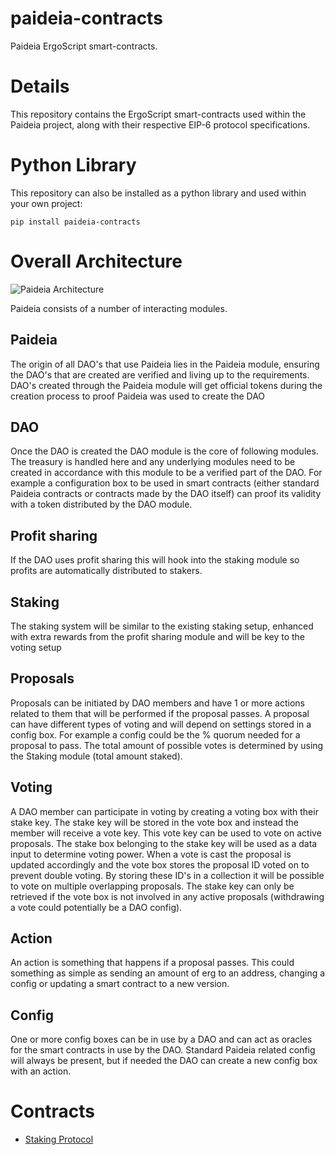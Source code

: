# paideia-contracts

Paideia ErgoScript smart-contracts. 

# Details

This repository contains the ErgoScript smart-contracts used within the Paideia project, along with their respective EIP-6 protocol specifications.

# Python Library

This repository can also be installed as a python library and used within your own project:

`pip install paideia-contracts`

# Overall Architecture

![Paideia Architecture](paideia_contracts/img/Paideia%20-%20Paideia%20Architecture.jpg)

Paideia consists of a number of interacting modules.

## Paideia

The origin of all DAO's that use Paideia lies in the Paideia module, ensuring the DAO's that are created are verified and living up to the requirements. DAO's created through the Paideia module will get official tokens during the creation process to proof Paideia was used to create the DAO

## DAO

Once the DAO is created the DAO module is the core of following modules. The treasury is handled here and any underlying modules need to be created in accordance with this module to be a verified part of the DAO. For example a configuration box to be used in smart contracts (either standard Paideia contracts or contracts made by the DAO itself) can proof its validity with a token distributed by the DAO module.

## Profit sharing

If the DAO uses profit sharing this will hook into the staking module so profits are automatically distributed to stakers.

## Staking

The staking system will be similar to the existing staking setup, enhanced with extra rewards from the profit sharing module and will be key to the voting setup

## Proposals

Proposals can be initiated by DAO members and have 1 or more actions related to them that will be performed if the proposal passes. A proposal can have different types of voting and will depend on settings stored in a config box. For example a config could be the % quorum needed for a proposal to pass. The total amount of possible votes is determined by using the Staking module (total amount staked).

## Voting

A DAO member can participate in voting by creating a voting box with their stake key. The stake key will be stored in the vote box and instead the member will receive a vote key. This vote key can be used to vote on active proposals. The stake box belonging to the stake key will be used as a data input to determine voting power. When a vote is cast the proposal is updated accordingly and the vote box stores the proposal ID voted on to prevent double voting. By storing these ID's in a collection it will be possible to vote on multiple overlapping proposals. The stake key can only be retrieved if the vote box is not involved in any active proposals (withdrawing a vote could potentially be a DAO config).

## Action
An action is something that happens if a proposal passes. This could something as simple as sending an amount of erg to an address, changing a config or updating a smart contract to a new version.

## Config
One or more config boxes can be in use by a DAO and can act as oracles for the smart contracts in use by the DAO. Standard Paideia related config will always be present, but if needed the DAO can create a new config box with an action.

# Contracts

- [Staking Protocol](paideia_contracts/contracts/staking/README.md)
